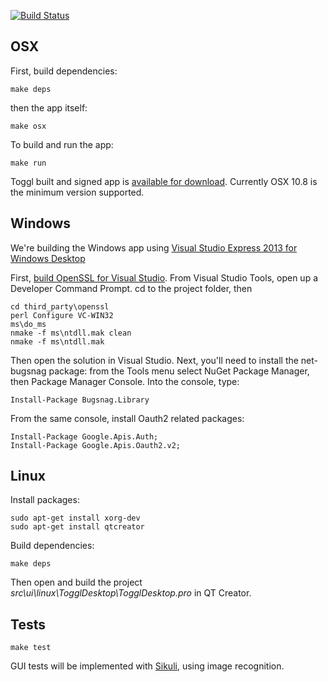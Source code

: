 
[![Build Status](https://travis-ci.org/toggl/toggldesktop.png)](https://travis-ci.org/toggl/toggldesktop)


OSX
---
First, build dependencies:
```
make deps
```
then the app itself:
```
make osx
```

To build and run the app:
```
make run
```

Toggl built and signed app is [available for download](https://www.toggl.com/api/v8/installer?platform=darwin&app=td&channel=stable). Currently OSX 10.8 is the minimum version supported.

Windows
-------
We're building the Windows app using [Visual Studio Express 2013 for Windows Desktop](http://www.microsoft.com/en-us/download/details.aspx?id=40787) 

First, [build OpenSSL for Visual Studio](http://developer.covenanteyes.com/building-openssl-for-visual-studio/). From Visual Studio Tools, open up a Developer Command Prompt. cd to the project folder, then

```
cd third_party\openssl
perl Configure VC-WIN32
ms\do_ms
nmake -f ms\ntdll.mak clean
nmake -f ms\ntdll.mak 
```

Then open the solution in Visual Studio. Next, you'll need to install the net-bugsnag package: from the Tools menu select NuGet Package Manager, then Package Manager Console. Into the console, type:

```
Install-Package Bugsnag.Library
```

From the same console, install Oauth2 related packages:

```
Install-Package Google.Apis.Auth;
Install-Package Google.Apis.Oauth2.v2;
```


Linux
-----
Install packages:
```
sudo apt-get install xorg-dev
sudo apt-get install qtcreator
```

Build dependencies:
```
make deps
```

Then open and build the project *src\ui\linux\TogglDesktop\TogglDesktop.pro* in QT Creator.


Tests
-----
```
make test
```

GUI tests will be implemented with [Sikuli](http://www.sikuli.org/), using image recognition.
